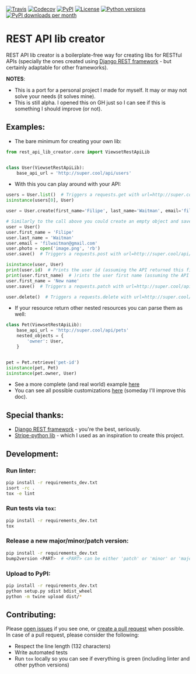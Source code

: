 [![Travis](https://travis-ci.com/filwaitman/rest-api-lib-creator.svg?branch=master)](https://travis-ci.com/filwaitman/rest-api-lib-creator)
[![Codecov](https://codecov.io/gh/filwaitman/rest-api-lib-creator/branch/master/graph/badge.svg)](https://codecov.io/gh/filwaitman/rest-api-lib-creator)
[![PyPI](https://img.shields.io/pypi/v/rest-api-lib-creator.svg)](https://pypi.python.org/pypi/rest-api-lib-creator/)
[![License](https://img.shields.io/pypi/l/rest-api-lib-creator.svg)](https://pypi.python.org/pypi/rest-api-lib-creator/)
[![Python versions](https://img.shields.io/pypi/pyversions/rest-api-lib-creator.svg)](https://pypi.python.org/pypi/rest-api-lib-creator/)
[![PyPI downloads per month](https://img.shields.io/pypi/dm/rest-api-lib-creator.svg)](https://pypi.python.org/pypi/rest-api-lib-creator/)


# REST API lib creator

REST API lib creator is a boilerplate-free way for creating libs for RESTful APIs (specially the ones created using [Django REST framework](https://github.com/encode/django-rest-framework) - but certainly adaptable for other frameworks).

**NOTES**:
* This is a port for a personal project I made for myself. It may or may not solve your needs (it solves mine).
* This is still alpha. I opened this on GH just so I can see if this is something I should improve (or not).


## Examples:

* The bare minimum for creating your own lib:
```python
from rest_api_lib_creator.core import ViewsetRestApiLib


class User(ViewsetRestApiLib):
    base_api_url = 'http://super.cool/api/users'
```

* With this you can play around with your API:
```python
users = User.list()  # Triggers a requests.get with url=http://super.cool/api/users
isinstance(users[0], User)

user = User.create(first_name='Filipe', last_name='Waitman', email='filwaitman@gmail.com', photo=open('image.png', 'rb'))  # Triggers a requests.post with url=http://super.cool/api/users and data={'first_name': 'Filipe', 'last_name': 'Waitman', 'email': 'filwaitman@gmail.com'} and files={'photo': <file binary content>}

# Similarly to the call above you could create an empty object and save it:
user = User()
user.first_name = 'Filipe'
user.last_name = 'Waitman'
user.email = 'filwaitman@gmail.com'
user.photo = open('image.png', 'rb')
user.save()  # Triggers a requests.post with url=http://super.cool/api/users and data={'first_name': 'Filipe', 'last_name': 'Waitman', 'email': 'filwaitman@gmail.com'} and files={'photo': <file binary content>}

isinstance(user, User)
print(user.id)  # Prints the user id (assuming the API returned this field)
print(user.first_name)  # )rints the user first name (assuming the API returned this field)
user.first_name = 'New name'
user.save()  # Triggers a requests.patch with url=http://super.cool/api/users/<user-id> and data={'first_name': 'New name'}

user.delete()  # Triggers a requests.delete with url=http://super.cool/api/users/<user-id>
```

* If your resource return other nested resources you can parse them as well:
```python
class Pet(ViewsetRestApiLib):
    base_api_url = 'http://super.cool/api/pets'
    nested_objects = {
        'owner': User,
    }


pet = Pet.retrieve('pet-id')
isinstance(pet, Pet)
isinstance(pet.owner, User)
```

* See a more complete (and real world) example [here](https://github.com/filwaitman/rest-api-lib-creator/blob/master/example.py)
* You can see all possible customizations [here](https://github.com/filwaitman/rest-api-lib-creator/blob/master/rest_api_lib_creator/core.py#L22-L50) (someday I'll improve this doc).

## Special thanks:

* [Django REST framework](https://github.com/encode/django-rest-framework) - you're the best, seriously.
* [Stripe-python lib](https://github.com/stripe/stripe-python) - which I used as an inspiration to create this project.


## Development:

### Run linter:
```bash
pip install -r requirements_dev.txt
isort -rc .
tox -e lint
```

### Run tests via `tox`:
```bash
pip install -r requirements_dev.txt
tox
```

### Release a new major/minor/patch version:
```bash
pip install -r requirements_dev.txt
bump2version <PART>  # <PART> can be either 'patch' or 'minor' or 'major'
```

### Upload to PyPI:
```bash
pip install -r requirements_dev.txt
python setup.py sdist bdist_wheel
python -m twine upload dist/*
```

## Contributing:

Please [open issues](https://github.com/filwaitman/rest-api-lib-creator/issues) if you see one, or [create a pull request](https://github.com/filwaitman/rest-api-lib-creator/pulls) when possible.
In case of a pull request, please consider the following:
- Respect the line length (132 characters)
- Write automated tests
- Run `tox` locally so you can see if everything is green (including linter and other python versions)
